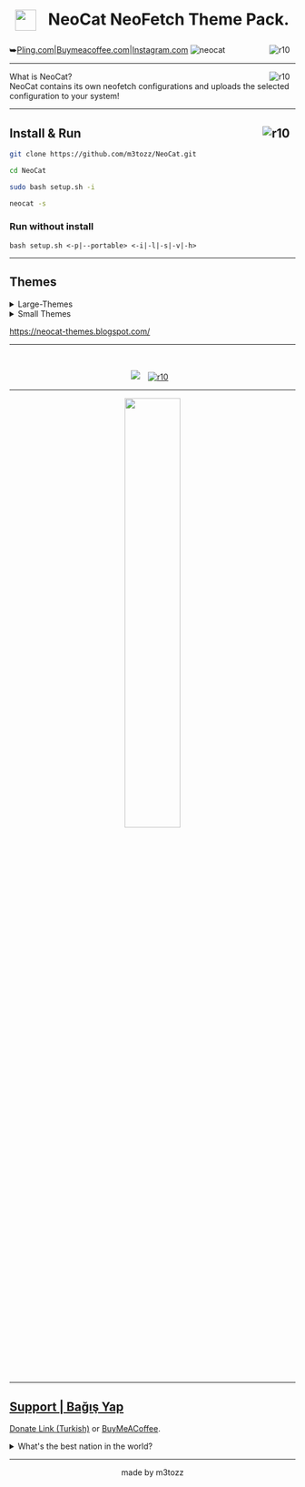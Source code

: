 # <img src="https://github.com/m3tozz/NeoCat/assets/79897762/c0b5e215-5db6-4e2d-9932-e72039e9a41e" hspace="10" width="37"  align="left"/><p><center>NeoCat NeoFetch Theme Pack.</center></p>
<img src="https://img.shields.io/badge/Version-1.2.7-blue.svg?" alt="r10" hspace="10"  align="right" />⮩<a href="https://www.pling.com/p/2034925/">Pling.com</a>|<a href="https://www.buymeacoffee.com/m3tozz/">Buymeacoffee.com</a>|<a href="https://www.instagram.com/metinzuhree/">Instagram.com</a>
![neocat](https://github.com/m3tozz/NeoCat/assets/79897762/dd5c73f0-fd14-4699-a94f-638b091291d1)

--------------------------------------------------------------------------

<img src="https://hits.sh/github.com/m3tozz/NeoCat.svg?label=views&color=fe7d37" alt="r10" hspace="10" align="right" /> What is NeoCat? <br>
NeoCat contains its own neofetch configurations and uploads the selected configuration to your system!

--------------------------------------------------------------------------

<a href="https://www.instagram.com/metinzuhree/"><img src="https://img.shields.io/badge/metinzuhree-grey?&logo=instagram" alt="r10" hspace="10"  align="right" /></a>Install & Run
--
```bash
git clone https://github.com/m3tozz/NeoCat.git 
```
```bash
cd NeoCat 
```
```bash
sudo bash setup.sh -i
```
```bash
neocat -s
```

### Run without install
```
bash setup.sh <-p|--portable> <-i|-l|-s|-v|-h>
```

--------------------------------------------------------------------------
Themes
--

<details>
<summary> Large-Themes </summary>
  
## Animo
![Animo](https://blogger.googleusercontent.com/img/b/R29vZ2xl/AVvXsEi-jn-r7L09YeEoptFFlhln0Bey_8GKS5tanzpJfIK8OVCjLJJl4kPEiiaUWIVv--QJaRMqoui1PF-wuwVDaIQ2iMadhWi5jRxMH3Ad0--YrdpupuB5WlWGuV-WQGsvn1e2ZwxJ6EZFgtWfYvTrDE8p_2b1BsexRIDRjqnXiwDy1Crlmt3URBA9VSQWrak/s320/animo-neocat.png)

## Spider-Man
![Spider-Man](https://blogger.googleusercontent.com/img/b/R29vZ2xl/AVvXsEgJDm5hvnHfb3ztFLkY8FuGgxnyw5an-Jdp-Qtc24ER5qbE6_XS2KA51k6BkmsAvEvOJgLKCAvUBkdNXV_3_rCO-qgxjN7e0TI2olS3vL755DbY3OSku6mnr18QxYEPXdTCc9KwhVcZlkKpKV0muXj_tOuoo7kYkCKS4PLe6YWxrCSE3j-zP5CJWT6FlLg/s320/spiderman-neocat.jpg)

## Arch-BTW
![Arch-BTW](https://blogger.googleusercontent.com/img/b/R29vZ2xl/AVvXsEhiVNtsDZ6BtKz0tGk1f_NhiXT8BFNvY4cIiRnh1RvX86QCtp-uITBVlIpxeOuJjECotBbbcFblRxNdA8fkpjD56HXoDG7glOdBPnFLANQ5ofyEoTyOTfR74c5PQK6ocdVc-S-w-tCjhHn5TJMl12ebA82vcHB5IDdvhvSvGQxsS44qgbXDdsars-HhL6c/s320/archbtw-neocat.png)

## Windows-7
![Windows-7](https://blogger.googleusercontent.com/img/b/R29vZ2xl/AVvXsEge9Uhup4wYWPEUPz4C9YJ3YGodXi6wvOrP1435QrFjg7cYmi4WdyNhGlAonI0dIy-9atbtKUrMPmn0m6MYUAMKXMW2QGGs3jVxx3SwT0mkH9APt4a3xSNrfwGTS9fldw21FQlJsBrlcW_CpGKGfMX0M438OM6KW3HuBKBsvjIYTsnRO4rw7NkTUtXjCQE/s320/Windows-7.png)

## Inspector-Gagdet
![Inspector-Gagdet](https://blogger.googleusercontent.com/img/a/AVvXsEgl0g3Vcr_-ZSD8vuvU5KnPH6YFIddStth1WT7zwQgmHgdMS16jfGB-uksz-hKbE3n_0u4TlQBVkYoyA8E00Usg3j8OcHn-gA8gJrkQJlMS0Ure1y9-USkMoNCaxNimtW0ns_s2oefUyKVqWKRWa98RQiIR2P6QGHu8uIQeMXifh_59UhPYgN2RnmSopks)

## Sonic
![Sonic](https://blogger.googleusercontent.com/img/b/R29vZ2xl/AVvXsEjYJhu2YvcEumFY45M8ActH9Ouqpwvv56KOyJbH4FdAAN1j50KH96jSxi096kjFjQwQG9ZjQiShZMdSQsFJ8ttpuy7fBi_ANXdVIRY64GvNFHppFHhfw0cGEOybgZfRFG7ksQl2KJr4feNa2Q444S8i5jJvMN1gu6tbz-A3i5W4CiDqA286cw7DuXu5gjk/s320/Sonic.png)

## Rock
![Rock](https://blogger.googleusercontent.com/img/b/R29vZ2xl/AVvXsEjqFLAL33kl8MF9n60FlE2PrKI4K1BT3cVwOeytRBsHwNRUxtVcbXiqpy3ef8-o6drmqI6G80zYgZ87DF_n3menEV9qVBbzyIvspeyn6xVnXOOlID8Y-LAMKA3FhvdhC1CGrZfsBUyTazEprYlP1cLBKXKgzmIji6qwXu8ViU6euozqE2dYwMRbYxJKQRg/s320/Rock.png)

## Rick-Roll
![Rick-Roll](https://blogger.googleusercontent.com/img/b/R29vZ2xl/AVvXsEiKUofkZdQOYrM7tqzBAtrmsEAFviKedOaIle_Im2yE2-KBxwF4A_3NIHu9NF1UReRX_fbKWg40b1XIx0NvlG1BYHvmr5EqBd9dWVunp71sBtq7JOUeISdaHG67ynfoTLUTLuSVxMmYUSZ9UROO1XW9lxKQCP2jmxrsFtNHaHT074nyYhN-NeWg3EUTDIY/s320/Rick-Roll.png)

## Pikachu
![Pikachu](https://blogger.googleusercontent.com/img/b/R29vZ2xl/AVvXsEhzMp7ekPnEbQcXmmTIDKW_qiKnGHAxfofRPJNOQJMnmHUYQahn52NBtwHYhebqmsGNwphxwoBnCHnd1LThWvPNfwzn_RWrIOWDFvrqjQ3Nx44IWUCyS78n3YL4ibhC1wC8DQhBdOyQHFs6b5_x595MiY2HFs8Rn7QrdD4EVb1Qo-rwXMSfF9YsUkUwxaU/s320/Pikachu.png)

## DeadPool
![DeadPool](https://blogger.googleusercontent.com/img/a/AVvXsEg0WwubwYJ61LKApRmYKmaYL9RUDRpvqGht5buMVHBUI4iDkmSzk9Bmay9cB_1Uc_v4XIuBgfNSMFrczSpCx_KKsmlsZxy9Kv7zfucIbkbXCrKMLYi3vz2ctK4HHa30EnXpEUibSvRD6iP_rpaiQ8aqFV9HsZMaUSix3z-j1_NzFWcLsQe7I9iqRvSDaYI)

## Patrick
![Patrick](https://blogger.googleusercontent.com/img/b/R29vZ2xl/AVvXsEhy0N4NppOY8JgJ90obCPydHoJ5qzru8iAg6gyn6G0hwwhXWZGCaa_EE7iUj6CutQsGsx1hJz2s9iOpiqeP83bZWWwAiCgpM6i_LoIc4KsnxkqqzJ26NfVSUlHDT-Qsc-n1mRVVyppMnIWjxu4Wwuw55XOU2yV1g0-CV_vB2XFwYEX4ABYzVTfquKCqL04/s320/Patrick.png)

## One-Piece
![One-Piece](https://blogger.googleusercontent.com/img/b/R29vZ2xl/AVvXsEjAiVZ-_PnoxqGlN9jvZg-O1PQtAlQEtx9cZo_fyw_55n0q2KMF0vWFacRheuAYsuZAmTotANEjFOVfSa1iAYfJoNd7CpopX4P56K5dhp6zmeYx3ODnUPB3gQjopEAhGrGeu8kRkJWhBBlRlR8VialmZNJaBilV2UPIuiistK6L64Jcw2koud7xrHPTWUE/s320/One-Piece.png)

## Red-Green
![Red-Green](https://blogger.googleusercontent.com/img/a/AVvXsEi_t0QVnSodNYGdefvMcGM1Th8ayyG5oF4r13dof_c5MVe5i0UWSx1xwln7Ku4EAvLY1xmw3vuCr53EJozIIgpul96_wa0qOjNF_zZ08UjLkSai5qLJpgnNTElXcuabkEvfpPhooMigvBOTcQTpjXnefGddCkRPNZKRq0RFu7zgc3hxe8lc9mS1eEW754c)

## MetoCat
![MetoCat](https://blogger.googleusercontent.com/img/b/R29vZ2xl/AVvXsEhPS3KNKbxRYBbs5HnlnQzGBQ8wsQIT5U_ETmXg2R8J_ZZ7pQturpyBlSp4pdP7IQiy3VSc-iL15l2iHdlWe8UnAipKLAdgJI3aPq9_msGMjl7Aj6HRQ9bQWXJua1ISElHW4fGOxAJ48sVaFTZkHgOukkTF4iVa1YfwzoLWtyvGl7s7jALFP-FbnaGxLa0/s320/MetoCat.png)

## Mai
![Mai](https://blogger.googleusercontent.com/img/b/R29vZ2xl/AVvXsEgwmhKSV8pq_wsBo4EONKi8nPWjVJpMxv5Zyo4chpzUaUi7NzoyQkvhv7lzpcw2zJseCoXd_wuSUJHSOZzvssftnCRrGX0t9I_BWVJ-mZaud_Nm63lfQwGFeKf-UD6glCS13huz-1FRF9KG2lNsH3OO4RqsNKEY_akYI6P0Zk6K0dq1ehDlLOWwL598f_A/s320/Mai.png)

## Hello-Kitty
![Hello-Kitty](https://blogger.googleusercontent.com/img/b/R29vZ2xl/AVvXsEg6spkzx3whcSvw7DMRxOMG6384DlrA-W-DQt7CXc-JtiNCqmYX7sBUS3YuqM82EqcHXE-WIgIkGzeBsCuyWeeV1jEPFaoeY3CNDs0PeLlx3eBP1OJlNEuqNYEvO18sivhgHW786YsEnSm1RY8A8TNEav2OKcPhaPHIjLpW4WMyR-7teDCqqFnWKkwLyVY/s320/Hello-Kitty.png)

## Superman
![Superman](https://blogger.googleusercontent.com/img/a/AVvXsEj_vnFMtiN-7PUdkxFkw5kITn4rmdNmXK54BC4VrhDo0Vaa1Pe078wN4T56uIYCFLu_LrwMGV2E3WSJ4_ko6OSABJ8sZeaQ6lz-sQu7D_SQviYhBJFokq1L0JrJGsUcXR015XYmPAflZqV9d0LgqCmAlkXa8DTMQcsnwwHlgXgH_WWIMm9NDZqNVq0Qaws)

## GigaChad
![GigaChad](https://blogger.googleusercontent.com/img/b/R29vZ2xl/AVvXsEiWRrzA9zYreg-s3qb9ni4m2TXV8_TF7DaiA64hXmgIC_VuQ4O07WwPz6S7wrGdn2ggAxGQcCx2B4sIbFfMaZ3gqD5fzd-4MWJyT3qVp_Xxq_0pK_mrVe5B1XWxMkZEu7WjI9e4jKqW0gcBDOJCyagG3ucjVnLV-HJWenpCEze9zTGpzvC81dlilGNGd2M/s320/GigaChad.png)

## Garfield
![Garfield](https://blogger.googleusercontent.com/img/b/R29vZ2xl/AVvXsEhqc6--Jghd1uCb9pcibwpADAPpJccI_c5PSMx_zjNgz6aQNwxU0oUN9r5X_YZNoLPOBiWeukTPdBy_1HprZQskRwLz-PBJhXB9RtTrpo_nJl0P8XHMv2fbtZ9xKBb1tDtA7EhnNXTrCPyYk3jTpF-Gfwxe6gaDN6eeegv7msqyiWLjLmw0V3S8AQVb9YQ/s320/Garfield.png)

## Venom
![Venom](https://blogger.googleusercontent.com/img/a/AVvXsEhhzPNh6kW9DH-WKhQGlvGwFhJFTLHt0o4ilV1YpCQY2XmK5944DwkjmxVmFpqjePxHkqL14kgRBcNJ8JHzFla4imkTW3VJ__1LAukPF7Wu2qjvm5H4UU1yQdOc_rffERUIcu8vNhD5ZpGUpcBOvZRtKKYleOb1TAYjoQTLcUS8jCplZc_w4VBL47P5NMA)

## F
![F](https://blogger.googleusercontent.com/img/b/R29vZ2xl/AVvXsEgoxB9FbVjoFrL01AWM60vsZ-HA3TGB2GJw11o9E2YOoE4BEja_AwSxhUJZZbkdxsL_5iNeP9nFpX3j8Sj4ABfbwDXvKGeumYRdv1mPy8iTEj3t5h5Jb6b19l2BUD3s1HB8qh23gKZXhD3KyDOC6xi_DD8-SYy4CJP0REBUFZSPsMeoDToCEFCefhikC4U/s320/F.png)

## Death
![Death](https://blogger.googleusercontent.com/img/b/R29vZ2xl/AVvXsEhe5tpyGWuRcF6bYkF8FXVQ94bMCwww5hZaklaTsaoVqL2J8fHZ_WurmOf8mg1do9cZuZfADcKvUAZw_3uNJ95gFVLGYGjDYFcjL_M46ztiGPYO4rGhAgauyq2EIubMZkEkRJbvM4BCDrrRbKa975JYsxxRXkH5vIh5MnVbIsYiJZAg7gBiUs0VMdOMO6Y/s320/Death.png)

## CryTroll
![CryTroll](https://blogger.googleusercontent.com/img/b/R29vZ2xl/AVvXsEjJeXpkpLRgzYZsUIbHZW0356MXL6drHpxaauT2Fag6YWmaCfHMShPSUXFRpyYEzvDbgY-mSAKjvyeZwJyXoFzboVCH1zO_reHCW2xw23bPUBTrNk8C9X66-kTgAH8pkF-8TiiB48WgHvgZQ_qBaa_ID0vgIzk-5P_NkXm8Y9NA33j8Sz27IBzAw5ZSCe0/s320/CryingTroll.png)

## Creeper
![Creeper](https://blogger.googleusercontent.com/img/b/R29vZ2xl/AVvXsEjHs7VmfPAJJMG4CQFuAJcptaoh661udfbK2p2BAQnSo3ke8SsyBNBU7hJ7zjJRiqK-sm-Oh3bEaXv1fZQ_aApm7p5pnlWBm9-LZRAq56FQQeHCaeWuddTi7hcFs52IM9_451hUi3QzP1EK_45YprVHjFFDiVDbwQcjsGQYNSt78C6O6IAadsLKN9L37Ug/s320/Creeper.png)

## Cat
![Cat](https://blogger.googleusercontent.com/img/b/R29vZ2xl/AVvXsEgmrJHpstF0sIz0PfiDAc7YDah4kb7ZUkqrdhNwFIL0SnLX-BBy2PX1GGB3b5oYlW7coOoojiifi1tJZUXG8gwwWiC4Ca2KDZDpwqP0NTE1kLGv1hPOA28VhxOFdrYrrudjsFRxPzr18iTkMJosjxmWbGJ5p44KC6ogM8O0v8D_vS5-CgKHkfB5XlLcuzM/s320/Cat.png)

## Suse-Icons
![Suse-Icons](https://blogger.googleusercontent.com/img/a/AVvXsEiuhN1DSoAk6uwbWfZQZp0J6kEKKqhXrMyKFJ5VtkDXX4UhBwRQ6wfyvwNIKHz-b4jEEkvTHGRbUuN5XWatNHb2kvCQwkKdH_FOZkBMtRo9MYpgEcZqv3OTHP-q8z9fHCyaRkxbGgBLzr8xVBxa-MmTZhH7gOqdq-DkLMWn4EPKsg8h-JL-GQTVZ0PsaG0)

## Cake-Man
![Cake-Man](https://blogger.googleusercontent.com/img/b/R29vZ2xl/AVvXsEjNxwps46lrXYOlly3slUiVe4vmNtsgev85vP-cvQyn2P-sCcnnq2fVKC2e-7WhymEd7WksuIf9msrSH_NHRFwsM0I7EpF2RyyC_yy_-otvMqoaVoswoU9_1ZwKHo3vh3cGvZTvpeq9_4eID7ilmDkCJpjpHv_n02hijDHaKoBGLoXEQBiKfO_RX80xkGQ/s320/Cake-Man.png)

## Baymax
![Baymax](https://blogger.googleusercontent.com/img/b/R29vZ2xl/AVvXsEgGpsn7DtRnofYOl8jj8dCjXtIT33xyIAfrDtXI0OqLmfy7um_oZr-DorHlTES94BNOUtB7OKDz9dmPrXNGpfUHD1dLHlAWknGgGcr6CaWDTTMsxyb55zBBAb1fjSWM0uAzT9-Y98Xi0-SkZU033oOvxPBCizAZzBYjHJBW1BSscFBrU_L75ebk2g_6NgY/s320/BayMax.png)

## BatMan
![BatMan](https://blogger.googleusercontent.com/img/b/R29vZ2xl/AVvXsEjLlZ5X3I08X_LSm-iYc-GITCXoLcF7h-ah3PEZGCvhzgbZI2KdKQV9p5PcFVnUmthmlRpDL8EztL9tG-OFk0tpO8u4aNis73DnTgLoSoD6zC76pNi7kTMuaXpnl5t4qnO_Htj2y3tRgofL-Lj0pV1AthAemgHTAstkiX2uZmgKZgEYXV81WW9IBtbQqM4/s320/BatMan.png)

## Joker
![Joker](https://blogger.googleusercontent.com/img/a/AVvXsEijZF9dR6RBcNHm9HzpQ-46BMi9xlEkldPHSATgNjqV2iD2UF6rcZBIZkWbV5lK_qv_H2lkoLHgmb8v3TMjz772JzMaITOKxcV9e9UdQ7tu7AffPT2w41ffEbG7enq25sVmE7ImzKrITF7nkVGq5xOrufN2fpJvWrOE-JrfReZzwMe76WT18SN0ZcmP5BU)

## Avengers
![Avengers](https://blogger.googleusercontent.com/img/b/R29vZ2xl/AVvXsEgMULUuDq-LRtRoFPJ7fFzWwSNkCO8yGCBN7sp4oUrkT4WqVVNyfTJxKPgTvzmTYm-BzzltMIVPYlhfdTorbsouHpr041GQ3KwlrdAN24O1lDNbmfY5j4tWJUtdBiRxjcDjBrPM654CNp9sUt013oaq56gkTk95ODSfjasP7h5XTEWo8mycE8Nea2vnnGQ/s320/Avengers.png)

## Astronaut
![Astronaut](https://blogger.googleusercontent.com/img/b/R29vZ2xl/AVvXsEiFjiY2odebB_jiC8kbcl5S9jRQzB9MeDahkmWWsvLaeAl3y0x4w4G_CP4PwJWv8xspDPfLa1r7x66rYL5_Q7SFmctCx0LtchJmbcjNk6lCaZ5J8TlrTOgWNk_lvToFkpYsNYdK1n8mhm47V7QExAVUw4DplMEIJiOA0xaQCpMD5woeoQbelFF_RNee_Qg/s320/Astronaut.png)

## Anime-Girl
![Anime-Girl](https://blogger.googleusercontent.com/img/b/R29vZ2xl/AVvXsEhE3Pus7N9qtiUMtSbo56u9VpYfxqDggna8nSFUd53Ivq_IPmfCK8vGzp7Ts7CVCPWETNum0tzeEBtNXa2IrMvfjkvcwwHu-u4NvikrfFMSYa49OJ1iBCQ1xmw2pFeR9RoxSsn1UPte9w6NNcfRZFrj_jbYetTJzkrSaalB8qhRni5rE3kk9vXgn8sXeiY/s320/Anime-Girl.png)

## Anime-Boy
![Anime-Boy](https://blogger.googleusercontent.com/img/b/R29vZ2xl/AVvXsEh9b6ykdY55jsfEH3Zvlha-AVO0OCdGHLFQBbkxwzDeqRIVdVl_BVtybTBPFJCw7zauoEbxYLzDSpUU91DcHKFYcxl82wRSAqtXkq-EARJSfD1YnfKraB1Kk-Jgfu4dMyCO3AwfnIUNx-dwAYIJopxTzlGBZByrmC1CWvIPDCAn6tyiYsMN6AqEZ4BJ9T8/s320/Anime-Boy.png)

## AmongUS
![AmongUS](https://blogger.googleusercontent.com/img/b/R29vZ2xl/AVvXsEhCfrN-QGpA4VSEHs0da-ws2tWA4fe9YTEgoT850zIGtFOpdFeWNemQmLRjFfv9owPQxD7T82qEq5xaykxSOEBZy_GGRFZZ9lmf8nBJ9SDRLitE5MWAeODJX4sWapznS8f-91ssjOf5J6tT7J9TQNN5z-Jrru11nAwo_7c3BhJQftHB3z79KKUA_azAjWY/s320/amongus-neocat.png)

## Origami
![Origami](https://blogger.googleusercontent.com/img/b/R29vZ2xl/AVvXsEhORQyktLP-KqKiSIETThf66jGowndWYd2GSJV7OJ2jnMPK8OvnA3Wj8VaxcVXdZrn2r91XgjBANhOPJ9x_tDfDagRhTnEmQrh04r0RJHFoduP25kb3ZrXFMANLKXAGKGCiJbHpx8Z2m4Ry1ZFCtivx60rMrfMnQJgW9iv89k5Ld0mp2NQQQF9TjzOrVTU/s320/origami-neocat.png)

## Pony
![Pony](https://blogger.googleusercontent.com/img/b/R29vZ2xl/AVvXsEhCtzt-GY9kmY533Oljpy6pZrf3QYyBwy27R8ShoPo0TThdA6FJNyV4kHj5KRuajieXRETNTV7tF3_gV7u1zlFT7lSL8bj3XDfrtYCk_2_gI_xlNmsdmKZ-LLs1XS8B-hYY610d96qXKIX0RrS5ExeUYRFkYdCZBvXrqRyKCDrKqeEeGfea-ExegLV_2Gg/s320/pony-neocat.png)

## Pixar-Lamp
![Pixar-Lamp](https://blogger.googleusercontent.com/img/b/R29vZ2xl/AVvXsEgENK829lnXY1P-r9bLn9hYJ8ld4vTB7oqD6JzWb5y1it9R1W2EiMzxv9z9x4fEC5miBEBHtnle7ZB8tRje9zlMIMTDd4ak16D5-448HSM1psgV-lW67DcBJFwEX-xH_vqWES-YbppJ8x6Tf7peQGJ8Lmg7F0yaaHgm2_Z4yOSIrSxRG4KWqeMf1PetNJ4/s320/pixarlamp-neocat.png)

## Soviet
![Soviet](https://blogger.googleusercontent.com/img/b/R29vZ2xl/AVvXsEjMUwb-7011Nq3y9idnE16JAN-JQjRGM1tYmpI8c_lRwiHDsFhzqj4qcMgC51-CHZSRUsBO91xf1tt2qAg91NL6NYgBaI6UZOgzjZF_kXyxENRc-MsRsYM-PrjyvxDap1W_pvRZtihCYmmUrJvH-zuqctKWzII7KAM4ounumobHNbPWFljy1TLolAMxjqU/s320/soviet-neocat.png)

## Heisenberg
![Heisenberg](https://blogger.googleusercontent.com/img/a/AVvXsEjyquWZ8yMiyBDF4TM0cf5MOFfNggJbl1SoYQoJfGMcXBoxY63PjUE4tiwU0QKlT_uHK5uqMpZLTs7ERxgYVW7egQnsj5uYoYHibmX9J7zguBZSFvCiduMrsxv-s_afDKbFu4oNjRSmiLZjPlg-MsQU4DUvO4zG6TlENJQLeeq0Og8Z348A45IuXRh_1IM)

## Arch-OLD
![Arch-OLD](https://blogger.googleusercontent.com/img/a/AVvXsEgNSFPSur0v5fhehdDB4zaTrVZK7_mu4obvGr4fHi_Y0flEJ25c7CWHj29VgdE2Ur8ZgJeoVEa9o_ddwEzo2QKmj_KeD1r5I-AVFhMOV9H_sSCEgTa5nos9R5RcX_GdUv0--uA5lunveuxW3CAfvMcrlsgewbMoND3UHGz_b8qq5D-nlJ02BK_eOcseATs)

## Pentagram
![Pentagram](https://blogger.googleusercontent.com/img/a/AVvXsEgZWDfvcykYrvDttN3FhQV9lLHgqv935YgfVRi-Eg_w0yEx9A0ceDJlczkgP9IawqNo0Ue3egVGoeIZqMHXa5JnJLf28J6JTjKm0Oa9SPEwRmGQOmkC582wcOf2GWX_dFp6WYDA087QEOtG5XvDJuR25ScNkNZTW90ryUfU_DrbYtcm8VZWO4mTw1aWOv4)

## Simpsons
![Simpsons](https://blogger.googleusercontent.com/img/a/AVvXsEi5hbkGHBqTt7MFKKK8sLkYt47Tir9JcMYMu7jihRJXiyS1_vyBbh8namSP_zkaXxO1pQFuxbo3HcsAHoCom3PnFlkYh9FRt48N3vW-5Ym1dm_9JBuiiHAbM-0b2vla9bYRXvcMZGodW-7Bea0FU2vkoYrqByEYKghv-XRUOpXN4Evooh4J2-jPOiLAsSo)

## Ubuntu-OLD
![Ubuntu-OLD](https://blogger.googleusercontent.com/img/a/AVvXsEi4UBKrcO52_GQ_1dTnjoR7Hnkni3Ulq3dJxlvgc0xCWt-s2GLqt-zLo1lhIN9hGI11ipAORhCtGR_xsgp8rY-U_SAtpmdgXStKw2v7EBdiyQlPrGRKGUTfXvU5TXtWL19TNORzZqjV9dY41rRQdRsgVe7AIucV74ki4KUxof4KPKMYMbalg0xO3vV-Njk)

## Tux
![Tux](https://blogger.googleusercontent.com/img/a/AVvXsEhvv8gAQ5tE7YUp2jiTBMhUmmhg7PsbyzT_G6C_YdDRSkKa1s9kaAKDSXI_5lpmdWWO6h_SKB3Fo5Igoqt-KBkK-XIhDejuiFwclQ7Dwl6BFYX0kKVgeDnIkDEcE9b8BzJX5vrpP9XBkgp3KtQTtbEDYFENqC45aNKl2yDH_eXxg-jiUSZQBDgBgN8qMoc)

</details>

<details>
<summary> Small Themes </summary>

## Alien
![Alien](https://blogger.googleusercontent.com/img/b/R29vZ2xl/AVvXsEjPZnUr3sOIxCW0ImU9EnYStuAfpO5Y8jGbyV2MwjN9BeAZNkbfMpb0ipZ3ErsgpjJeDTOAxdnXAYudEXyCT-4z-QlJTQnu14DP2loiiHBmkKqBEAUK4mjIgwp2t97GnZoErAGlUCvgXPpSSYlyOPySst3Am0TY8GSfeUwfXHO4kVWhCvgSPXGUpg1gqNU/s320/Alien.png)

## KittyCat
![KittyCat](https://blogger.googleusercontent.com/img/b/R29vZ2xl/AVvXsEhnFyW_X8skLt1Gmxm4Cb4Mm0CCCeAu0kGaKvBM26ZLjKgclljVHK6AFQN-es_rolw-d5Cm2IthN4hlNY_c5feJbpgg6TAxLGQmstlABDj4WFxJZhB4uHk6ZOnF7c7X6kKBpBirH40ngKkMoJAx0hpPBHcj3pWlvDDyPaPh0IHTKO-TO3obzsZZk0Rcb98/s320/kittycat-neocat.png)

## UWU
![UWU](https://blogger.googleusercontent.com/img/b/R29vZ2xl/AVvXsEitx4s7X6Tc3cj0804rFmP7j4w5bjOLa3SZSPfG0aoIMVzQZZP038hUwwgTJEvJoYG3A4AcbrU9aZE9w3WGVBpd1d1MqIwY_o_StstEjbjiMOROxCu69LoTFfGh5ZnX5NSYwiw7e_KRFPcOD3-WsaES4ii3qdzMW9ILHEzkQ9FC0WIBWNffw2AyKH8fg0U/s320/uwu-neocat.png)

## Robo-Dog
![Robo-Dog](https://blogger.googleusercontent.com/img/a/AVvXsEhAMiERuP1MOyGoR4cbjDj6__5Gr0hhY8YeR5Vfqen9cRgf_8wKVGeH-3hFa9Ee4x7O3W-qkjeCJPBLCQlKSMkLA9BOrCKLODsq_nkFAFkZ1uFQqrWSen-tOxOaxDGDuebB0itYqGRAatwcSPjVE-DhXCuxb-iT5XgnxB6MdIiiy7zmGw5KsNoFtmot8Os)

## MetoSpace
![MetoSpace](https://blogger.googleusercontent.com/img/b/R29vZ2xl/AVvXsEi3hGsEYLnNkKNw60AYocAywxI9P4tChIVyQ2hVJE0385Y-ojao3xFBO66vnpr2lQ6f1jJO7NmxfgclDogUXU7i3HuMzFyHpKBbOoB70yQXJA4u7fnxzKkadbShzqLpI3oRDcFtmzqH1i1fqK5628mkONeo0z83xnMGjnGsHSvvPv5HyFuEABb2fabOiEw/s320/neocat-metospace.png)

## CockTail
![CockTail](https://blogger.googleusercontent.com/img/b/R29vZ2xl/AVvXsEivIxYG5QK-UbWVjnVxZKdqlgOybzK4NHMIuV0ROSYM74zywcl0h03W1lkdVktObQDyn9Mh3VZsq8qXokoQgGu2OgKWKBaxID3JP89lVYzj5mk-Yz1sjM-I0iWVleAbcNhRQTAv76rx4_ZkAE8Y2tRpJ8Ge6Ix9rQVwxjTMVMCR0kuqnLoTCEKdCKwo3PI/s320/Cocktail.png)

## 8-Bit
![8-Bit](https://blogger.googleusercontent.com/img/a/AVvXsEjRsDtNFsM2dYtQXdTf1Ol3Z3077Bvi1FOi8SNrhu0gY5TAtl0tEnkWmgsvNxPgdMuwQL1z0_BRyt1WVwCf11UNIAFFuE_aeCpiMJ2SsXOiW2tKwT2eedGMrmAwM2UPTVtorUkJoGheab-vcwx8btwWegvbPpz245xBks4Wn9Xn39x7sZdzL3ytahFqPeQ)

## Crocodile
![Crocodile](https://blogger.googleusercontent.com/img/b/R29vZ2xl/AVvXsEgMWe48QqpqgrGez6a0VdzJQf3hhLNvCVxN4Q21cS5JSGToswyTHIs4kxV67Uq43v_pprz6pBfwjiR3Anr2AO0fg3PcSF_AxPgv0n2ffBQItcbaJLx_lUvE6C3TD_bq8_1en7V6xhPPRmqFZ8Pn7Y6eb13C9igxpQZArggyGHnr7AV1S26rDxbPR8vy65g/s320/Crocodile.png)

## Dino-Rex
![Dino-Rex](https://blogger.googleusercontent.com/img/b/R29vZ2xl/AVvXsEhc8QINM7W-Za0eW9F7BBi5M_IDj1mdQlViBpgrlb5hhYhOCBOuaNjKth9jhdPU1_R3unzBlZ3zQX6RE7Sp9o40ftbhvrUfefIWNCjKdRmxMmbkPv0CS99ssvQFpcTNgkee3-EN6qNEiBlMX_QKvRw3CXkSg5H3q70_twL2SW3WB3dYsPBNeFcRRQdqVN8/s320/Dino-Rex.png)

## Truck
![Truck](https://blogger.googleusercontent.com/img/b/R29vZ2xl/AVvXsEgDIVLmkm1ZhQxvNVyfPQA-L9_akxbP28pKUAbjJWpWWS1rPdh38k5_xm9X74jfZekm8lT4t2esPih0mR_bVnMcIzTWGiXAiz_mOVghwkWWsgiVTVS6MFSrj5xLdX-jh3DSf4S0ID1wOBwiftWlEKWwWvCEVkxsPoH0wE3bQF3AGoUQA7eTjMhQuDvA0e8/s320/Truck.png)

## Sheriff
![Sheriff](https://blogger.googleusercontent.com/img/b/R29vZ2xl/AVvXsEg6tpmXrBB4IPwunDFmCpAy6Bflg0rkoQGk7Kjgu11fHoWLMlR8Ig-6uDLZ1FDDWyb6xKjEpPIt-v4vmuC0rcXwoSY4eUd5GC9Fzpmwzz6hzf3kKS9YHILX-Il32Bhh4DwrK0Dhfr_n0nromAutZSc86Mbr_BV11p66ze9TidryCr0NjnRrooNvs3pmsj8/s1600/Sheriff.png)

## Dinosaurs
![Dinosaurs](https://blogger.googleusercontent.com/img/b/R29vZ2xl/AVvXsEjfkVYzp3uEUTzx9l9Z52XcWdHzanfYsrs6outzLaL1EXO_QKjedoHM_PvkJtIHWZV7gM0LtXTAoMYJR8IXZwWZezvmmKQF5dDqoGjd2gB6_sJRVKC3KVnZH6Kl3nIrT2iTlckiTX-guVuKmQ5cWOYGNwWp9QmRyJ5enVZ1WTBK0MdTjfcHvf0Ob5pNmFk/s320/Dinosaurs.png)

## Dog
![Dog](https://blogger.googleusercontent.com/img/b/R29vZ2xl/AVvXsEgzYpuAcVuV1ZYID-sJETZNF9-c-iFXy_0ZvuqwqWPRLGxE419ydkOCo24JcqqPGfucikrj1vWhtMUGioZqlt4Omq15w-cviNPag63nVKGyttWmRp3DAek9K0kWmqLdOozPmBHshbbhAztbnDxEvBmiWHhqFnoV_eECGyV3U4oxaZ4i5MIDoWleg-9RN_Q/s320/Dog.png)

## Duck
![Duck](https://blogger.googleusercontent.com/img/b/R29vZ2xl/AVvXsEgVWRK0-DnDeFCKNNrvQOVCgczmfMYzCUAiMBqEKttr8MWwI-QFJiv5BeWznRg6iHFD-bBo3fPcYknCjmFRq_KKQoUYbl1atjKtsAIbIltzXcE13W_RjSjx-mJyGfb-_wj37dI1n8YiRAX9pbWX5GgjwE6S9pi62jsZvD_KbuSk4MD32AoMYHfgMUBtwIM/s320/Duck.png)

## Giraffe
![Giraffe](https://blogger.googleusercontent.com/img/b/R29vZ2xl/AVvXsEi6rfvhcNvtQrPtuCaY3NqX4u0XH7gSXtFlKDsunzL51U_bwmIM1_poQrZBsXeQZIFUsD4KHexCnZ17iDhuy9sqHiyWT9h2LYSSN41H09shjtaPd2NBS6HXZNd_eakPpsaaU55QqTstBlUyna1INSEZCMb8_w-H82TxSw6anJ-JftdoPQnpCGlqq_UvswU/s1600/Giraffe.png)

## Loki -Ranger
![Loki -Ranger](https://blogger.googleusercontent.com/img/b/R29vZ2xl/AVvXsEgupclbWXy1rKVdVFc9XfYEAlhin0C_KTsCqVKTkzXSgn8LUmDyu5vQEkESJsjmqHMkNr9Yck4Ml0RRbyJmsUA7Us3QFJCr7qUK5hOD949yKxtKvq_Fr_fvXYSIcIZzwP3zbfaPjnyH9c9Sy-iMkO2WTgzNwiRcpdRCI4DtuxiRg12CPoZ01tuKtAInop8/s320/Loki-Ranger.png)

## MotorCycle
![MotorCycle](https://blogger.googleusercontent.com/img/b/R29vZ2xl/AVvXsEhtUPry_m3Mi0NOeqRlS8vhskma4I1ePwLH5X0xdzQ_FpXbsBAGxSuVH8JJ7kFk6tuqBJIJo0CY8G_ekwI01aAbaSbyNXp_qOJ42x481B9m7F8V-pvpfgv7o_-WgwuFbaT0oX54LZx6dVM0B6gS2BlU9TBzKF2UdzyxG1-zNk0MlRN8xa1VP6ARrjy_Gc8/s320/MotorCycle.png)

## OWL
![OWL](https://blogger.googleusercontent.com/img/b/R29vZ2xl/AVvXsEjlwAMsxltCoJMeYu3txlQWTLF_IIo9wCc3Na_WYUEaJxcbgQ9tR8VeR9BqBQWq5NZ0gyDGWUp7KxWB5hhUk_us2Lux5zvXZzWVb1zoD7vMDje0DM5kDL0z0Gs5ObEpVUZNvt0xbq5eEajHGz1A0i50R2yfku7GQNN5IIGDw0o4z9qCnMvlqeWtzlPJc2c/s320/OWL.png)

## Palm
![Palm](https://blogger.googleusercontent.com/img/b/R29vZ2xl/AVvXsEicLc3luXdTluXygYIPE53RffSAcOpuApitF5ku5nVhV8cVI3hT7sAyN8ibBh8KCxNAG8pKHrMngeMI_DISUdY6gEMB-dLy5n95DViQYZg1_rw7yQJ_rKwo_CnseyWGCvKepIonP2hKjXTwutbuoBc6Gohe9IekpOL9RND07mxGJeVJ-3tnyGhh9yUVAiQ/s320/Palm.png)

## Phone
![Phone](https://blogger.googleusercontent.com/img/b/R29vZ2xl/AVvXsEjH2GCcD6DIUDMYT1_8slP3zlpiXB8iWDBMOzTYMiWRoot--Ub7XcWA-3e5BomAROVpEMBlE9YqruQF1Iq86H70GMHMgBvpmh9_8bDbnoF0XI0yate03JnUuqYjEPYklPRCCbnwZvrz75lUMk7Hs9-0AzF1YRuOEb7qx9UzrWQ1rAIg3hOUYKe3GwwPieI/s320/Phone.png)

## Simba
![Simba](https://blogger.googleusercontent.com/img/b/R29vZ2xl/AVvXsEh8O5fKpmILJxKmStzjgRBl-96lDWj51lOESZ8iT0Jkr3B0tO9BJY9VppCVsXKj5MmV5ayWsK1_1XLFYpRzUD3TgutniZ4NFgn95YJDRTsbZ316cM-inDHiLzc8gOWxKoTfMrGmG1uZ1Q8GlnSJpgCsbM0CHhPpx7ZtXEIP2dA3CrdiHh2z-dpaSz3BpVc/s1600/Simba.png)

## Archtozz
![Archtozz](https://blogger.googleusercontent.com/img/a/AVvXsEhgG5PYYBxa0UFTbgMUQ-vSMJiHIr7Ol4xZBWWjpg5OuT13ZAoTeOBHXU9SG1RI8sy7aFtNUFOsII4fRLRQLEUECEgJ-SNIdS2NIr4FRJA8QHmoePrx8SeCVtY54j2RzfrxsUKt_42vR2E1LCGTY0L6VcoDhYr7jXF7LNJyc9CxyuHdCQ7c9jrhct2N3Sk)

## Debiatozz
![Debiatozz](https://blogger.googleusercontent.com/img/a/AVvXsEjNuzlTDLsmyka4DJl1y5WFWrMmrZhL0tKCCdP5vyvY9NwWIw2TosSEq8kihgDhU7P4UHibsiMlt6aQ-uepqG9nLTH6ifsJjwFpSeETGUWMP7WgUHndzKdK34kYaDj995D1MltU0iLEDcD0NhjVGNsZiNEkiNCUZmPYFTyHZLDn13omN1E611DCSC4S4W4)

## Fedortozz
![Fedortozz](https://blogger.googleusercontent.com/img/a/AVvXsEgpvP_JITcUumFmUExFfQ0VS-Mp2xirsiiWVvbwC0kNcxCjjcLfYWmlBniaLinEKeUgU49MytgVWXj8xVIjbqZEtJgTC8EqewBdlnq3uksRCxPzi2aLIIgSuVx_BXq6Xli5-IMFU40CJjC2u-OTmnMVAM3WyoXiXWtsBAWOic7tzdcHgNfqoqBhPbUhQdw)

## Small-Buntu
![Small-Buntu](https://blogger.googleusercontent.com/img/b/R29vZ2xl/AVvXsEirnUZZiI1AlkbIRzdcGgBfXGiFo7r08p8Fcpbs0A2Go9Rx3RHavwubyM_-u-_hG5CFgs1ybAVUKyvHF-ixTNSE1JXfclIrJ5Aumgw5Xh-zzJ1ABkeQj55ZXi0oVAXMYCuPSCMN-6n4C6zGDprz8A0I_Yn-DQrR7r0vB1jF_VgC-BuhYMUjj7eOCd6sxDI/s320/Small-Buntu.png)

## Smile
![Smile](https://blogger.googleusercontent.com/img/b/R29vZ2xl/AVvXsEgDC-Ctey9DYW1lgrSQ2uLCd1nnUjEIGXAnKg3bX7FsNkQO4ZDGK-bWq4Zd2RB6N6rYTqJKeoF1y6rF77s-UxNrAEf7l7KiiOV3YCfg4cShkBtlxGBzJOqkjvZqvAyNGUtmMTs86BvxuqELcd3iRPsMvsuD5XWejcLDE4aad8mJxrb9bnPbZeXem6lOKmw/s320/Smile.png)

## Snake
![Snake](https://blogger.googleusercontent.com/img/b/R29vZ2xl/AVvXsEiJA3g6AMNHusNUDb874-WS9a_CIN1JINcyJW7bt-521xd4sjRMgOh6kugVznc4Lyo122xGnv24BSSOotRuT8spgBUum_GSMZ5E2qBNYC3ahmSrfIF3twhKoec4oeMV5V6iDUFj9ZT8FOaXbi7t58PZvNDqCYNDmjEsmPNe4AljeQwuVfEVjNdZfTS3aaE/s320/Snake.png)

## SpongeBob
![SpongeBob](https://blogger.googleusercontent.com/img/b/R29vZ2xl/AVvXsEh2GfKDY36bV0CFEMTmr4unmxMR3hIpng-81Vx_P5Fv96h7bBckP4rTWE8IlGetDe-FJDVJ0yQ7Saz3guuv92BgXkzP2thHsGdzGAUCpp5tnUKAnnHwVbdVAs5currF7YXBSoEGH5yQoZmxesHv5N70nQsuVVHejoZQ7KoMY2d9VNDKND6x8q6--zoC10w/s1600/SpongeBob.png)

## Tux
![Tux](https://blogger.googleusercontent.com/img/b/R29vZ2xl/AVvXsEiuTVPngl0-YhbYZcH7vkT0NHwZJMShjGYS55rANtr346yKwjc9GZTjA5XvTOHshXs4J804oaXlvYQCUNTtVkXJU5on9vKDRbIiatLXUztqRJZ1_YYH9-cnT4uXg_sBaorIyPPWnFnVoHNDhX4_RdOnMslu_MgppDUZ8TsAtD6ONXW0i4V9sz-kdhE_Xs0/s320/Tux.png)

</details>

<a href="https://neocat-themes.blogspot.com/">https://neocat-themes.blogspot.com/</a>


--------------------------------------------------------------------------

<br>
<p align="center"><img src="https://github.com/m3tozz/NeoCat/assets/79897762/007ac431-538b-47df-bcb6-7721667257f3">
<a href="https://discord.gg/sQwYCZer95"><img src="https://img.shields.io/badge/Join The NeoCat's Community Discord Server-grey?&logo=discord" alt="r10" hspace="10"  align="center" /></a>

--------------------------------------------------------------------------
  
<p align="center"><a href="https://www.pling.com/p/2034925/" target="_blank"><img src="https://store.kde.org/images/system/ocsstore-download-button.png" width="44%">
 
--------------------------------------------------------------------------
Support | Bağış Yap
 --
 <p align="left"><a href="https://kreosus.com/m3tozzch4rm">Donate Link (Turkish)</a> or <align="right"><a href="https://www.buymeacoffee.com/m3tozz">BuyMeACoffee</a>.
<details>
<summary> What's the best nation in the world? </summary>
  Answer: Donation
</details>

--------------------------------------------------------------------------
<p align="center">made by m3tozz
